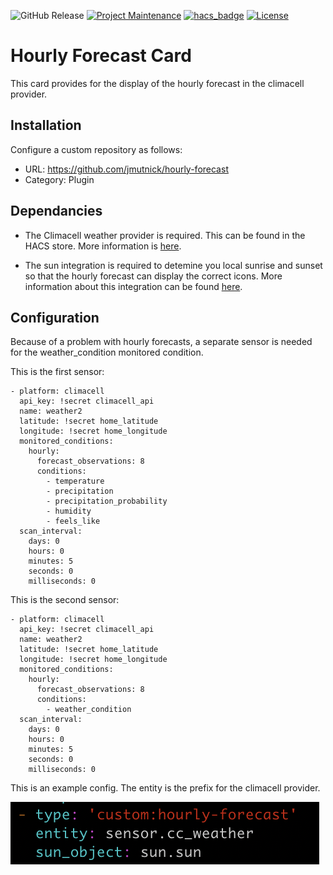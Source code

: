 ![GitHub Release][releases-shield]
[![Project Maintenance][maintainer-shield]](maintainer)
[![hacs_badge][hacs-shield]][hacs]
[![License][license-shield]](LICENSE)
# Hourly Forecast Card

This card provides for the display of the hourly forecast in the climacell provider.

## Installation
Configure a custom repository as follows:
* URL: https://github.com/jmutnick/hourly-forecast
* Category: Plugin

## Dependancies
* The Climacell weather provider is required.  This can be found in the HACS store.  More information is [here](https://github.com/r-renato/ha-climacell-weather).

* The sun integration is required to detemine you local sunrise and sunset so that the hourly forecast can display the correct icons.  More information about this integration can be found [here](https://www.home-assistant.io/integrations/sun/).

## Configuration

Because of a problem with hourly forecasts, a separate  sensor is needed for the weather_condition monitored condition.

This is the first sensor:

```
- platform: climacell
  api_key: !secret climacell_api
  name: weather2
  latitude: !secret home_latitude
  longitude: !secret home_longitude
  monitored_conditions:
    hourly:
      forecast_observations: 8
      conditions:
        - temperature
        - precipitation
        - precipitation_probability
        - humidity
        - feels_like
  scan_interval:
    days: 0
    hours: 0
    minutes: 5
    seconds: 0
    milliseconds: 0
```

This is the second sensor:
```
- platform: climacell
  api_key: !secret climacell_api
  name: weather2
  latitude: !secret home_latitude
  longitude: !secret home_longitude
  monitored_conditions:
    hourly:
      forecast_observations: 8
      conditions:
        - weather_condition
  scan_interval:
    days: 0
    hours: 0
    minutes: 5
    seconds: 0
    milliseconds: 0
```

This is an example config.  The entity is the prefix for the climacell provider.

![config](config.png)

[license-shield]: https://img.shields.io/github/license/jmutnick/hourly-forecast
[releases-shield]: https://img.shields.io/github/v/release/jmutnick/hourly-forecast
[hacs-shield]: https://img.shields.io/badge/HACS-Default-orange.svg
[maintainer-shield]: https://img.shields.io/badge/maintainer-jmutnick-blue?logo=javascript]
[mainatiner]: https://github.com/jmutnick
[hacs]: https://github.com/custom-components/hacs
